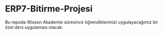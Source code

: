 # ERP7-Bitirme-Projesi
Bu repoda Wissen Akademie süresince öğrendiklerimizi uygulayacağımız bir özel ders uygulaması olacak.
